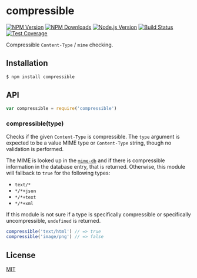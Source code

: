 # compressible

[![NPM Version][npm-version-image]][npm-url]
[![NPM Downloads][npm-downloads-image]][npm-url]
[![Node.js Version][node-version-image]][node-version-url]
[![Build Status][travis-image]][travis-url]
[![Test Coverage][coveralls-image]][coveralls-url]

Compressible `Content-Type` / `mime` checking.

## Installation

```sh
$ npm install compressible
```

## API

<!-- eslint-disable no-unused-vars -->

```js
var compressible = require('compressible')
```

### compressible(type)

Checks if the given `Content-Type` is compressible. The `type` argument is expected
to be a value MIME type or `Content-Type` string, though no validation is performed.

The MIME is looked up in the [`mime-db`](https://www.npmjs.com/package/mime-db) and
if there is compressible information in the database entry, that is returned. Otherwise,
this module will fallback to `true` for the following types:

* `text/*`
* `*/*+json`
* `*/*+text`
* `*/*+xml`

If this module is not sure if a type is specifically compressible or specifically
uncompressible, `undefined` is returned.

<!-- eslint-disable no-undef -->

```js
compressible('text/html') // => true
compressible('image/png') // => false
```

## License

[MIT](LICENSE)

[coveralls-image]: https://badgen.net/coveralls/c/github/jshttp/compressible/master

[coveralls-url]: https://coveralls.io/r/jshttp/compressible?branch=master

[node-version-image]: https://badgen.net/npm/node/compressible

[node-version-url]: https://nodejs.org/en/download

[npm-downloads-image]: https://badgen.net/npm/dm/compressible

[npm-url]: https://npmjs.org/package/compressible

[npm-version-image]: https://badgen.net/npm/v/compressible

[travis-image]: https://badgen.net/travis/jshttp/compressible/master

[travis-url]: https://travis-ci.org/jshttp/compressible
